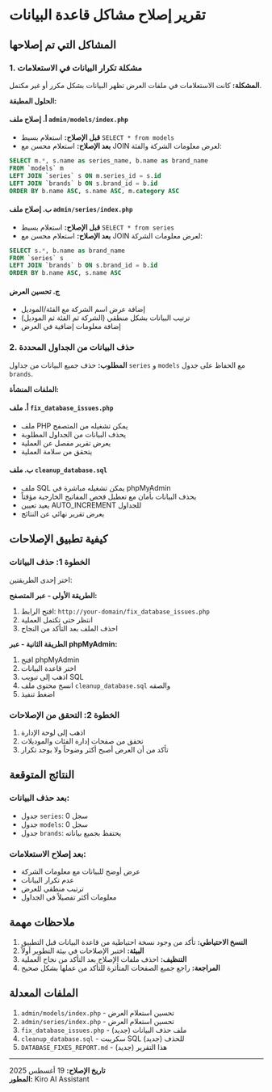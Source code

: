 # تقرير إصلاح مشاكل قاعدة البيانات

## المشاكل التي تم إصلاحها

### 1. مشكلة تكرار البيانات في الاستعلامات

**المشكلة:** كانت الاستعلامات في ملفات العرض تظهر البيانات بشكل مكرر أو غير مكتمل.

**الحلول المطبقة:**

#### أ. إصلاح ملف `admin/models/index.php`
- **قبل الإصلاح:** استعلام بسيط `SELECT * from models`
- **بعد الإصلاح:** استعلام محسن مع JOIN لعرض معلومات الشركة والفئة:
```sql
SELECT m.*, s.name as series_name, b.name as brand_name 
FROM `models` m 
LEFT JOIN `series` s ON m.series_id = s.id 
LEFT JOIN `brands` b ON s.brand_id = b.id 
ORDER BY b.name ASC, s.name ASC, m.category ASC
```

#### ب. إصلاح ملف `admin/series/index.php`
- **قبل الإصلاح:** استعلام بسيط `SELECT * from series`
- **بعد الإصلاح:** استعلام محسن مع JOIN لعرض معلومات الشركة:
```sql
SELECT s.*, b.name as brand_name 
FROM `series` s 
LEFT JOIN `brands` b ON s.brand_id = b.id 
ORDER BY b.name ASC, s.name ASC
```

#### ج. تحسين العرض
- إضافة عرض اسم الشركة مع الفئة/الموديل
- ترتيب البيانات بشكل منطقي (الشركة ثم الفئة ثم الموديل)
- إضافة معلومات إضافية في العرض

### 2. حذف البيانات من الجداول المحددة

**المطلوب:** حذف جميع البيانات من جداول `series` و `models` مع الحفاظ على جدول `brands`.

**الملفات المنشأة:**

#### أ. ملف `fix_database_issues.php`
- ملف PHP يمكن تشغيله من المتصفح
- يحذف البيانات من الجداول المطلوبة
- يعرض تقرير مفصل عن العملية
- يتحقق من سلامة العملية

#### ب. ملف `cleanup_database.sql`
- ملف SQL يمكن تشغيله مباشرة في phpMyAdmin
- يحذف البيانات بأمان مع تعطيل فحص المفاتيح الخارجية مؤقتاً
- يعيد تعيين AUTO_INCREMENT للجداول
- يعرض تقرير نهائي عن النتائج

## كيفية تطبيق الإصلاحات

### الخطوة 1: حذف البيانات
اختر إحدى الطريقتين:

**الطريقة الأولى - عبر المتصفح:**
1. افتح الرابط: `http://your-domain/fix_database_issues.php`
2. انتظر حتى تكتمل العملية
3. احذف الملف بعد التأكد من النجاح

**الطريقة الثانية - عبر phpMyAdmin:**
1. افتح phpMyAdmin
2. اختر قاعدة البيانات
3. اذهب إلى تبويب SQL
4. انسخ محتوى ملف `cleanup_database.sql` والصقه
5. اضغط تنفيذ

### الخطوة 2: التحقق من الإصلاحات
1. اذهب إلى لوحة الإدارة
2. تحقق من صفحات إدارة الفئات والموديلات
3. تأكد من أن العرض أصبح أكثر وضوحاً ولا يوجد تكرار

## النتائج المتوقعة

### بعد حذف البيانات:
- جدول `series`: 0 سجل
- جدول `models`: 0 سجل  
- جدول `brands`: يحتفظ بجميع بياناته

### بعد إصلاح الاستعلامات:
- عرض أوضح للبيانات مع معلومات الشركة
- عدم تكرار البيانات
- ترتيب منطقي للعرض
- معلومات أكثر تفصيلاً في الجداول

## ملاحظات مهمة

1. **النسخ الاحتياطي:** تأكد من وجود نسخة احتياطية من قاعدة البيانات قبل التطبيق
2. **البيئة:** اختبر الإصلاحات في بيئة التطوير أولاً
3. **التنظيف:** احذف ملفات الإصلاح بعد التأكد من نجاح العملية
4. **المراجعة:** راجع جميع الصفحات المتأثرة للتأكد من عملها بشكل صحيح

## الملفات المعدلة

1. `admin/models/index.php` - تحسين استعلام العرض
2. `admin/series/index.php` - تحسين استعلام العرض
3. `fix_database_issues.php` - ملف حذف البيانات (جديد)
4. `cleanup_database.sql` - سكريبت SQL للحذف (جديد)
5. `DATABASE_FIXES_REPORT.md` - هذا التقرير (جديد)

---
**تاريخ الإصلاح:** 19 أغسطس 2025  
**المطور:** Kiro AI Assistant